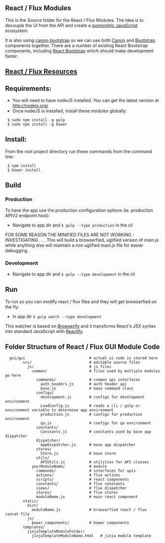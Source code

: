 ## React / Flux Modules

This is the Source folder for the  React / Flux Modules.  The idea is to decouple the UI from the API and create a [isomorphic JavaScript](http://nerds.airbnb.com/isomorphic-javascript-future-web-apps/) ecosystem.

It is also using [canon-bootstrap](https://github.com/rackerlabs/canon-bootstrap) so we can use both [Canon](http://rackerlabs.github.io/canon/) and [Bootstrap](http://getbootstrap.com/) components together.  There are a number of existing React Bootstrap components, including [React Bootstrap](http://react-bootstrap.github.io/) which should make development faster.

## [React / Flux Resources](https://github.com/yhagio/learn-react-flux)

## Requirements:
* You will need to have nodeJS installed.  You can get the latest version at http://nodejs.org/
* Once nodeJS is installed, install these modules globally: 
```
 $ sudo npm install -g gulp
 $ sudo npm install -g bower
```

## Install:
From the root project directory run these commands from the command line:
```
 $ npm install
 $ bower install
```

## Build

### Production
To have the app use the production configuration options (ie. production APIV2 endpoint host):

* Navigate to app dir and `$ gulp --type production` in the cli
 
FOR SOME REASON THE MINIFIED FILES ARE NOT WORKING - INVESTIGATING . . .
This will build a browserfied, uglified version of main.js
while anything else will maintain a non uglified main.js file for easier debugging.

### Development

* Navigate to app dir and `$ gulp --type development` in the cli

## Run
To run so you can modify react / flux files and they will get browserfied on the fly:
* In app dir `$ gulp watch --type development`

This watcher is based on [Browserify](http://browserify.org/) and it transforms
React's JSX syntax into standard JavaScript with [Reactify](https://github.com/andreypopp/reactify).

## Folder Structure of React / Flux GUI Module Code

      gui/gui                             # actual ui code is stored here
            src/                          # editable source files
              js/                         # js files
                common/                   # files used by multiple modules go here
                  commands/               # common api interfaces
                    auth_headers.js       # auth header api
                    base.js               # base command class
                  configs/                
                    development.js        # configs for development environment
                    LoadConfig.js         # reads a cli / gulp or environment variable to determine app environment
                    production.js         # configs for production environment 
                    qa.js                 # configs for qa environment 
                  constants/
                    Constants.js          # constants used by base app dispatcher
                  dispatcher/
                    AppDispatcher.js      # base app dispatcher
                  stores/
                    Store.js              # base store
                  utils/
                    APIUtils.js           # utilities for API classes
                yourModuleName/           # module
                  commands/               # interfaces for apis
                  actions/                # flux actions
                  scripts/                # react components
                  constants/              # flux constants
                  views/                  # flux dispatcher
                  stores/                 # flux stores
                  moduleName.js           # main react component
            static/
              dist/
                moduleName.js             # browserfied react / flux concat file
              js/
                bower_components/         # bower components
            templates/
              jinjaTemplateModuleFolder/
                jinjaTemplateModuleName.html   # jinja module template

